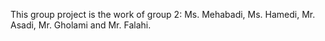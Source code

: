 This group project is the work of group 2:
Ms. Mehabadi, Ms. Hamedi, Mr. Asadi, Mr. Gholami and Mr. Falahi.
